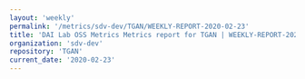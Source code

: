 ```yaml
---
layout: 'weekly'
permalink: '/metrics/sdv-dev/TGAN/WEEKLY-REPORT-2020-02-23'
title: 'DAI Lab OSS Metrics Metrics report for TGAN | WEEKLY-REPORT-2020-02-23'
organization: 'sdv-dev'
repository: 'TGAN'
current_date: '2020-02-23'
---
```

